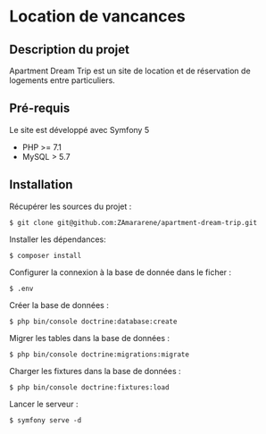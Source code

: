 # Location de vancances

## Description du projet
Apartment Dream Trip est un site de location et de réservation de logements entre particuliers.

## Pré-requis
Le site est développé avec Symfony 5
* PHP >= 7.1
* MySQL > 5.7

## Installation
Récupérer les sources du projet :
```
$ git clone git@github.com:ZAmararene/apartment-dream-trip.git
```

Installer les dépendances:
```
$ composer install
```

Configurer la connexion à la base de donnée dans le ficher :
```
$ .env
```

Créer la base de données :
```
$ php bin/console doctrine:database:create
```

Migrer les tables dans la base de données :
```
$ php bin/console doctrine:migrations:migrate
```

Charger les fixtures dans la base de données :
```
$ php bin/console doctrine:fixtures:load
```

Lancer le serveur :
```
$ symfony serve -d
```
